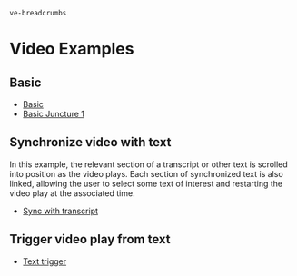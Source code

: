`ve-breadcrumbs`

# Video Examples

## Basic

- [Basic](basic)
- [Basic Juncture 1](basic-v1)

## Synchronize video with text

In this example, the relevant section of a transcript or other text is scrolled into position as the video plays.  Each section of synchronized text is also linked, allowing the user to select some text of interest and restarting the video play at the associated time.

- [Sync with transcript](kitw-baez)

## Trigger video play from text

- [Text trigger](triggers)